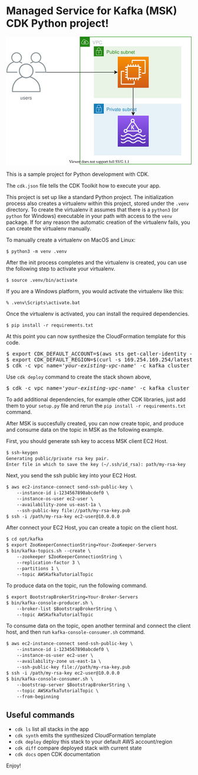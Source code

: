 
# Managed Service for Kafka (MSK) CDK Python project!

![msk-arch](./msk-arch.svg)

This is a sample project for Python development with CDK.

The `cdk.json` file tells the CDK Toolkit how to execute your app.

This project is set up like a standard Python project.  The initialization
process also creates a virtualenv within this project, stored under the `.venv`
directory.  To create the virtualenv it assumes that there is a `python3`
(or `python` for Windows) executable in your path with access to the `venv`
package. If for any reason the automatic creation of the virtualenv fails,
you can create the virtualenv manually.

To manually create a virtualenv on MacOS and Linux:

```
$ python3 -m venv .venv
```

After the init process completes and the virtualenv is created, you can use the following
step to activate your virtualenv.

```
$ source .venv/bin/activate
```

If you are a Windows platform, you would activate the virtualenv like this:

```
% .venv\Scripts\activate.bat
```

Once the virtualenv is activated, you can install the required dependencies.

```
$ pip install -r requirements.txt
```

At this point you can now synthesize the CloudFormation template for this code.

<pre>
$ export CDK_DEFAULT_ACCOUNT=$(aws sts get-caller-identity --query Account --output text)
$ export CDK_DEFAULT_REGION=$(curl -s 169.254.169.254/latest/dynamic/instance-identity/document | jq -r .region)
$ cdk -c vpc_name=<i>'your-existing-vpc-name'</i> -c kafka_cluster_name=<i>'kafka-cluster-name'</i> synth
</pre>

Use `cdk deploy` command to create the stack shown above,

<pre>
$ cdk -c vpc_name=<i>'your-existing-vpc-name'</i> -c kafka_cluster_name=<i>'kafka-cluster-name'</i> deploy
</pre>

To add additional dependencies, for example other CDK libraries, just add
them to your `setup.py` file and rerun the `pip install -r requirements.txt`
command.

After MSK is succesfully created, you can now create topic, and produce and consume data on the topic in MSK as the following example.

First, you should generate ssh key to access MSK client EC2 Host.
```
$ ssh-keygen
Generating public/private rsa key pair.
Enter file in which to save the key (~/.ssh/id_rsa): path/my-rsa-key
```

Next, you send the ssh public key into your EC2 Host.

```
$ aws ec2-instance-connect send-ssh-public-key \
    --instance-id i-1234567890abcdef0 \
    --instance-os-user ec2-user \
    --availability-zone us-east-1a \
    --ssh-public-key file://path/my-rsa-key.pub
$ ssh -i /path/my-rsa-key ec2-user@10.0.0.0
```

After connect your EC2 Host, you can create a topic on the client host.

```
$ cd opt/kafka
$ export ZooKeeperConnectionString=Your-ZooKeeper-Servers
$ bin/kafka-topics.sh --create \
    --zookeeper $ZooKeeperConnectionString \
    --replication-factor 3 \
    --partitions 1 \
    --topic AWSKafkaTutorialTopic
```

To produce data on the topic, run the following command.

```
$ export BootstrapBrokerString=Your-Broker-Servers
$ bin/kafka-console-producer.sh \
    --broker-list $BootstrapBrokerString \
    --topic AWSKafkaTutorialTopic
```

To consume data on the topic, open another terminal and connect the client host, and then run `kafka-console-consumer.sh` command.

```
$ aws ec2-instance-connect send-ssh-public-key \
    --instance-id i-1234567890abcdef0 \
    --instance-os-user ec2-user \
    --availability-zone us-east-1a \
    --ssh-public-key file://path/my-rsa-key.pub
$ ssh -i /path/my-rsa-key ec2-user@10.0.0.0
$ bin/kafka-console-consumer.sh \
    --bootstrap-server $BootstrapBrokerString \
    --topic AWSKafkaTutorialTopic \
    --from-beginning
```

## Useful commands

 * `cdk ls`          list all stacks in the app
 * `cdk synth`       emits the synthesized CloudFormation template
 * `cdk deploy`      deploy this stack to your default AWS account/region
 * `cdk diff`        compare deployed stack with current state
 * `cdk docs`        open CDK documentation

Enjoy!
